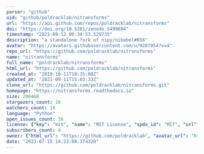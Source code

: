 ```yaml
---
parser: "github"
uid: "github/poldracklab/nitransforms"
url: "https://api.github.com/repos/poldracklab/nitransforms"
doi: "https://doi.org/10.5281/zenodo.5499694"
timestamp: "2021-09-12 00:34:53.529735"
description: "a standalone fork of nipy/nibabel#656"
avatar: "https://avatars.githubusercontent.com/u/9287954?v=4"
repo_url: "https://github.com/poldracklab/nitransforms"
name: "nitransforms"
full_name: "poldracklab/nitransforms"
html_url: "https://github.com/poldracklab/nitransforms"
created_at: "2019-10-11T18:35:08Z"
updated_at: "2021-09-11T15:03:33Z"
clone_url: "https://github.com/poldracklab/nitransforms.git"
homepage: "https://nitransforms.readthedocs.io"
size: 200468
stargazers_count: 16
watchers_count: 16
language: "Python"
open_issues_count: 36
license: {"key": "mit", "name": "MIT License", "spdx_id": "MIT", "url": "https://api.github.com/licenses/mit", "node_id": "MDc6TGljZW5zZTEz"}
subscribers_count: 4
owner: {"html_url": "https://github.com/poldracklab", "avatar_url": "https://avatars.githubusercontent.com/u/9287954?v=4", "login": "poldracklab", "type": "Organization"}
date: "2023-07-15 14:22:08.374320"
---
```

